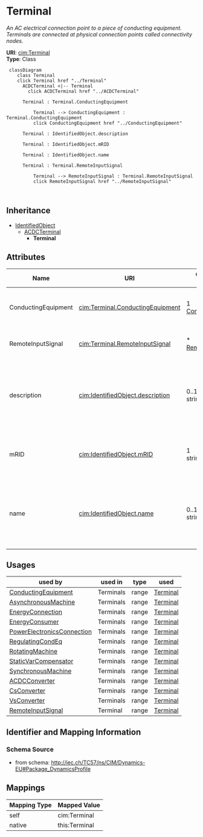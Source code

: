 # Terminal


_An AC electrical connection point to a piece of conducting equipment. Terminals are connected at physical connection points called connectivity nodes._





**URI**: [cim:Terminal](http://iec.ch/TC57/CIM100#Terminal)<br />
**Type**: Class




```mermaid
 classDiagram
    class Terminal
    click Terminal href "../Terminal"
      ACDCTerminal <|-- Terminal
        click ACDCTerminal href "../ACDCTerminal"
      
      Terminal : Terminal.ConductingEquipment
        
          Terminal --> ConductingEquipment : Terminal.ConductingEquipment
          click ConductingEquipment href "../ConductingEquipment"
        
      Terminal : IdentifiedObject.description
        
      Terminal : IdentifiedObject.mRID
        
      Terminal : IdentifiedObject.name
        
      Terminal : Terminal.RemoteInputSignal
        
          Terminal --> RemoteInputSignal : Terminal.RemoteInputSignal
          click RemoteInputSignal href "../RemoteInputSignal"
        
      
```





## Inheritance
* [IdentifiedObject](IdentifiedObject.md)
    * [ACDCTerminal](ACDCTerminal.md)
        * **Terminal**



## Attributes


| Name | URI | Cardinality and Range | Description | Inheritance |
| ---  | --- | --- | --- | --- |
| ConductingEquipment | [cim:Terminal.ConductingEquipment](http://iec.ch/TC57/CIM100#Terminal.ConductingEquipment) | 1 <br />  [ConductingEquipment](ConductingEquipment.md)  | The conducting equipment of the terminal | direct |
| RemoteInputSignal | [cim:Terminal.RemoteInputSignal](http://iec.ch/TC57/CIM100#Terminal.RemoteInputSignal) | * <br />  [RemoteInputSignal](RemoteInputSignal.md)  | Input signal coming from this terminal | direct |
| description | [cim:IdentifiedObject.description](http://iec.ch/TC57/CIM100#IdentifiedObject.description) | 0..1 <br />  string  | The description is a free human readable text describing or naming the object | [IdentifiedObject](IdentifiedObject.md) |
| mRID | [cim:IdentifiedObject.mRID](http://iec.ch/TC57/CIM100#IdentifiedObject.mRID) | 1 <br />  string  | Master resource identifier issued by a model authority | [IdentifiedObject](IdentifiedObject.md) |
| name | [cim:IdentifiedObject.name](http://iec.ch/TC57/CIM100#IdentifiedObject.name) | 0..1 <br />  string  | The name is any free human readable and possibly non unique text naming the o... | [IdentifiedObject](IdentifiedObject.md) |





## Usages

| used by | used in | type | used |
| ---  | --- | --- | --- |
| [ConductingEquipment](ConductingEquipment.md) | Terminals | range | [Terminal](Terminal.md) |
| [AsynchronousMachine](AsynchronousMachine.md) | Terminals | range | [Terminal](Terminal.md) |
| [EnergyConnection](EnergyConnection.md) | Terminals | range | [Terminal](Terminal.md) |
| [EnergyConsumer](EnergyConsumer.md) | Terminals | range | [Terminal](Terminal.md) |
| [PowerElectronicsConnection](PowerElectronicsConnection.md) | Terminals | range | [Terminal](Terminal.md) |
| [RegulatingCondEq](RegulatingCondEq.md) | Terminals | range | [Terminal](Terminal.md) |
| [RotatingMachine](RotatingMachine.md) | Terminals | range | [Terminal](Terminal.md) |
| [StaticVarCompensator](StaticVarCompensator.md) | Terminals | range | [Terminal](Terminal.md) |
| [SynchronousMachine](SynchronousMachine.md) | Terminals | range | [Terminal](Terminal.md) |
| [ACDCConverter](ACDCConverter.md) | Terminals | range | [Terminal](Terminal.md) |
| [CsConverter](CsConverter.md) | Terminals | range | [Terminal](Terminal.md) |
| [VsConverter](VsConverter.md) | Terminals | range | [Terminal](Terminal.md) |
| [RemoteInputSignal](RemoteInputSignal.md) | Terminal | range | [Terminal](Terminal.md) |






## Identifier and Mapping Information







### Schema Source


* from schema: http://iec.ch/TC57/ns/CIM/Dynamics-EU#Package_DynamicsProfile





## Mappings

| Mapping Type | Mapped Value |
| ---  | ---  |
| self | cim:Terminal |
| native | this:Terminal |




